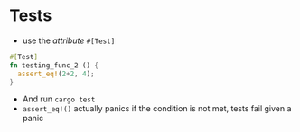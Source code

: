 # Tests
- use the *attribute* `#[Test]`
```rust
#[Test]
fn testing_func_2 () {
  assert_eq!(2+2, 4);
}
```
- And run `cargo test`
- `assert_eq!()` actually panics if the condition is not met, tests fail given a panic